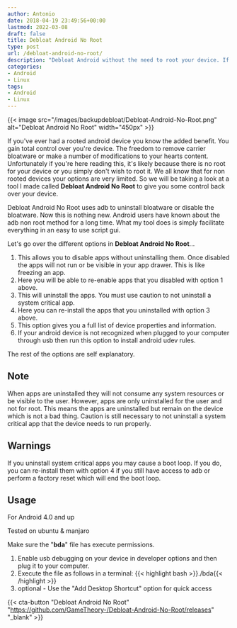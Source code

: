 ```yaml
---
author: Antonio
date: 2018-04-19 23:49:56+00:00
lastmod: 2022-03-08
draft: false
title: Debloat Android No Root
type: post
url: /debloat-android-no-root/
description: "Debloat Android without the need to root your device. If you don't want to, or there's no root for your device, then just use this tool to debloat android without root."
categories:
- Android
- Linux
tags:
- Android
- Linux
---
```


{{< image src="/images/backupdebloat/Debloat-Android-No-Root.png" alt="Debloat Android No Root" width="450px" >}}

If you've ever had a rooted android device you know the added benefit. You gain total control over you're device. The freedom to remove carrier bloatware or make a number of modifications to your hearts content. Unfortunately if you're here reading this, it's likely because there is no root for your device or you simply don't wish to root it. We all know that for non rooted devices your options are very limited. So we will be taking a look at a tool I made called **Debloat Android No Root** to give you some control back over your device.

<!--more-->

Debloat Android No Root uses adb to uninstall bloatware or disable the bloatware. Now this is nothing new. Android users have known about the adb non root method for a long time. What my tool does is simply facilitate everything in an easy to use script gui.

Let's go over the different options in **Debloat Android No Root**...

1. This allows you to disable apps without uninstalling them. Once disabled the apps will not run or be visible in your app drawer. This is like freezing an app.
2. Here you will be able to re-enable apps that you disabled with option 1 above.
3. This will uninstall the apps. You must use caution to not uninstall a system critical app.
4. Here you can re-install the apps that you uninstalled with option 3 above.
5. This option gives you a full list of device properties and information.
6. If your android device is not recognized when plugged to your computer through usb then run this option to install android udev rules.

The rest of the options are self explanatory.

<!--adsense-->

## **Note**

When apps are uninstalled they will not consume any system resources or be visible to the user. However, apps are only uninstalled for the user and not for root. This means the apps are uninstalled but remain on the device which is not a bad thing. Caution is still necessary to not uninstall a system critical app that the device needs to run properly.

## **Warnings**

If you uninstall system critical apps you may cause a boot loop. If you do, you can re-install them with option 4 if you still have access to adb or perform a factory reset which will end the boot loop.

## **Usage**

For Android 4.0 and up

Tested on ubuntu & manjaro

Make sure the "**bda**" file has execute permissions.

1. Enable usb debugging on your device in developer options and then plug it to your computer.
2. Execute the file as follows in a terminal:
  {{< highlight bash >}}./bda{{< /highlight >}}
3. optional - Use the "Add Desktop Shortcut" option for quick access

{{< cta-button "Debloat Android No Root" "https://github.com/GameTheory-/Debloat-Android-No-Root/releases" "_blank" >}}
